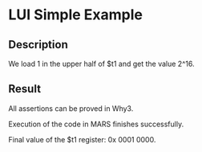 # LUI Simple Example

## Description

We load 1 in the upper half of $t1 and get the value 2^16.

## Result

All assertions can be proved in Why3.

Execution of the code in MARS finishes successfully. 

Final value of the $t1 register: 0x 0001 0000.


